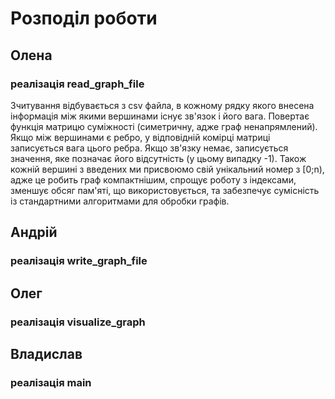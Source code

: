 # Розподіл роботи

## Олена

### реалізація read_graph_file

Зчитування відбувається з csv файла, в кожному рядку якого внесена інформація між якими вершинами існує зв'язок і його вага.
Повертає функція матрицю суміжності (симетричну, адже граф ненапрямлений).
Якщо між вершинами є ребро, у відповідній комірці матриці записується вага цього ребра. Якщо зв'язку немає, записується значення, 
яке позначає його відсутність (у цьому випадку -1). Також кожній вершині з введених ми присвоюмо свій унікальний номер з [0;n), 
адже це робить граф компактнішим, спрощує роботу з індексами, зменшує обсяг пам'яті, що використовується, та забезпечує сумісність 
із стандартними алгоритмами для обробки графів.


## Андрій

### реалізація write_graph_file


## Олег

### реалізація visualize_graph


## Владислав
### реалізація main
